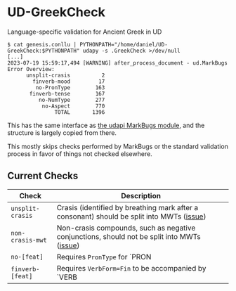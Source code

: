 # UD-GreekCheck
Language-specific validation for Ancient Greek in UD

```
$ cat genesis.conllu | PYTHONPATH="/home/daniel/UD-GreekCheck:$PYTHONPATH" udapy -s .GreekCheck >/dev/null
[...]
2023-07-19 15:59:17,494 [WARNING] after_process_document - ud.MarkBugs Error Overview:
      unsplit-crasis          2
        finverb-mood         17
         no-PronType        163
       finverb-tense        167
          no-NumType        277
           no-Aspect        770
               TOTAL       1396
```

This has the same interface as [the udapi MarkBugs module](https://udapi.readthedocs.io/en/latest/udapi.block.ud.html#module-udapi.block.ud.markbugs), and the structure is largely copied from there.

This mostly skips checks performed by MarkBugs or the standard validation process in favor of things not checked elsewhere.

## Current Checks

| Check | Description |
|-------|-------------|
| `unsplit-crasis` | Crasis (identified by breathing mark after a consonant) should be split into MWTs ([issue](https://github.com/unipv-larl/UD4HL/issues/8)) |
| `non-crasis-mwt` | Non-crasis compounds, such as negative conjunctions, should not be split into MWTs ([issue](https://github.com/unipv-larl/UD4HL/issues/8)) |
| `no-[feat]` | Requires `PronType` for `PRON|DET`, `NumType` for `NUM`, and `VerbForm` and `Aspect` for `VERB` |
| `finverb-[feat]` | Requires `VerbForm=Fin` to be accompanied by `VERB|AUX`, `Mood`, and `Tense` |
